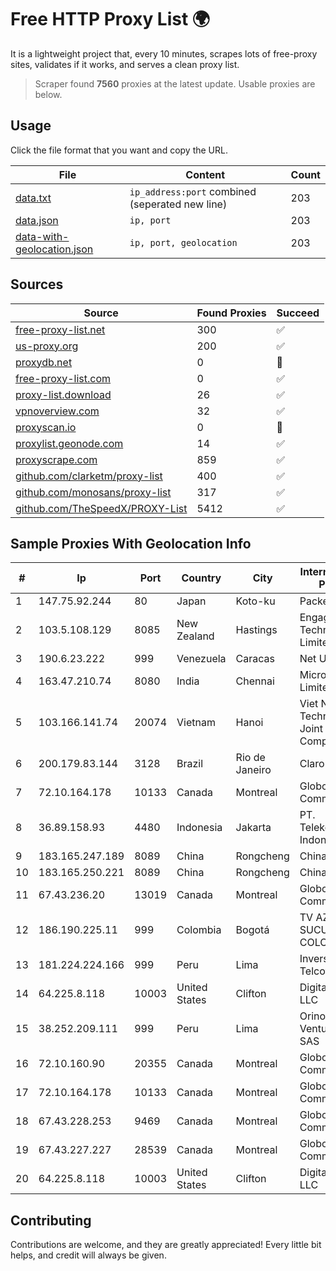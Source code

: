 
# Free HTTP Proxy List 🌍

It is a lightweight project that, every 10 minutes, scrapes lots of free-proxy sites, validates if it works, and serves a clean proxy list.


> Scraper found **7560** proxies at the latest update. Usable proxies are below.

## Usage

Click the file format that you want and copy the URL.


|File|Content|Count|
|----|-------|-----|
|[data.txt](https://raw.githubusercontent.com/themiralay/Proxy-List-World/master/data.txt)|`ip_address:port` combined (seperated new line)|203|
|[data.json](https://raw.githubusercontent.com/themiralay/Proxy-List-World/master/data.json)|`ip, port`|203|
|[data-with-geolocation.json](https://raw.githubusercontent.com/themiralay/Proxy-List-World/master/data-with-geolocation.json)|`ip, port, geolocation`|203|

## Sources

|Source|Found Proxies|Succeed|
|------|-------------|-------|
|[free-proxy-list.net](https://free-proxy-list.net)|300|✅|
|[us-proxy.org](https://www.us-proxy.org)|200|✅|
|[proxydb.net](http://proxydb.net)|0|🚫|
|[free-proxy-list.com](https://free-proxy-list.com/?page=&port=&type%5B%5D=http&type%5B%5D=https&up_time=0&search=Search)|0|✅|
|[proxy-list.download](https://www.proxy-list.download/HTTP)|26|✅|
|[vpnoverview.com](https://vpnoverview.com/privacy/anonymous-browsing/free-proxy-servers)|32|✅|
|[proxyscan.io](https://www.proxyscan.io)|0|🚫|
|[proxylist.geonode.com](https://proxylist.geonode.com/api/proxy-list?limit=300&page=1&sort_by=lastChecked&sort_type=desc&protocols=http,https)|14|✅|
|[proxyscrape.com](https://api.proxyscrape.com/v2/?request=displayproxies&protocol=http&timeout=10000&country=all&ssl=all&anonymity=all)|859|✅|
|[github.com/clarketm/proxy-list](https://raw.githubusercontent.com/clarketm/proxy-list/master/proxy-list-raw.txt)|400|✅|
|[github.com/monosans/proxy-list](https://raw.githubusercontent.com/monosans/proxy-list/main/proxies/http.txt)|317|✅|
|[github.com/TheSpeedX/PROXY-List](https://raw.githubusercontent.com/TheSpeedX/PROXY-List/master/http.txt)|5412|✅|


## Sample Proxies With Geolocation Info

|#|Ip|Port|Country|City|Internet Service Provider|
|-|--|----|-------|----|-------------------------|
|1|147.75.92.244|80|Japan|Koto-ku|Packet Host, Inc.|
|2|103.5.108.129|8085|New Zealand|Hastings|Engage Technology Limited|
|3|190.6.23.222|999|Venezuela|Caracas|Net Uno|
|4|163.47.210.74|8080|India|Chennai|Microsense Pvt. Limited|
|5|103.166.141.74|20074|Vietnam|Hanoi|Viet NAM Cloud Technology Joint Stock Company|
|6|200.179.83.144|3128|Brazil|Rio de Janeiro|Claro S.A.|
|7|72.10.164.178|10133|Canada|Montreal|GloboTech Communications|
|8|36.89.158.93|4480|Indonesia|Jakarta|PT. Telekomunikasi Indonesia|
|9|183.165.247.189|8089|China|Rongcheng|Chinanet|
|10|183.165.250.221|8089|China|Rongcheng|Chinanet|
|11|67.43.236.20|13019|Canada|Montreal|GloboTech Communications|
|12|186.190.225.11|999|Colombia|Bogotá|TV AZTECA SUCURSAL COLOMBIA|
|13|181.224.224.166|999|Peru|Lima|Inversiones Telcotel SAC|
|14|64.225.8.118|10003|United States|Clifton|DigitalOcean, LLC|
|15|38.252.209.111|999|Peru|Lima|Orinoco Ventures Group SAS|
|16|72.10.160.90|20355|Canada|Montreal|GloboTech Communications|
|17|72.10.164.178|10133|Canada|Montreal|GloboTech Communications|
|18|67.43.228.253|9469|Canada|Montreal|GloboTech Communications|
|19|67.43.227.227|28539|Canada|Montreal|GloboTech Communications|
|20|64.225.8.118|10003|United States|Clifton|DigitalOcean, LLC|



## Contributing

Contributions are welcome, and they are greatly appreciated! Every
little bit helps, and credit will always be given.

